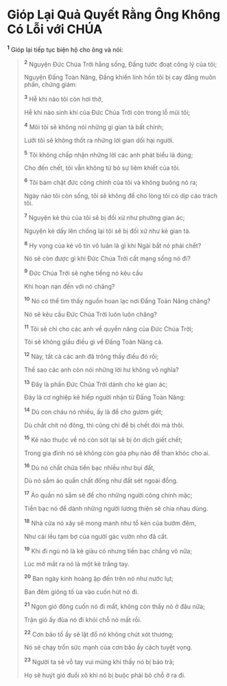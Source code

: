 # Gióp Lại Quả Quyết Rằng Ông Không Có Lỗi với CHÚA

<sup><b>1</b></sup> Gióp lại tiếp tục biện hộ cho ông và nói:

> <sup><b>2</b></sup> Nguyện Ðức Chúa Trời hằng sống, Ðấng tước đoạt công lý của tôi;
>
> Nguyện Ðấng Toàn Năng, Ðấng khiến linh hồn tôi bị cay đắng muôn phần, chứng giám:
>
> <sup><b>3</b></sup> Hễ khi nào tôi còn hơi thở,
>
> Hễ khi nào sinh khí của Ðức Chúa Trời còn trong lỗ mũi tôi;
>
> <sup><b>4</b></sup> Môi tôi sẽ không nói những gì gian tà bất chính;
>
> Lưỡi tôi sẽ không thốt ra những lời gian dối hại người.
>
> <sup><b>5</b></sup> Tôi không chấp nhận những lời các anh phát biểu là đúng;
>
> Cho đến chết, tôi vẫn không từ bỏ sự liêm khiết của tôi.
>
> <sup><b>6</b></sup> Tôi bám chặt đức công chính của tôi và không buông nó ra;
>
> Ngày nào tôi còn sống, tôi sẽ không để cho lòng tôi có dịp cáo trách tôi.
>
> <sup><b>7</b></sup> Nguyện kẻ thù của tôi sẽ bị đối xử như phường gian ác;
>
> Nguyện kẻ dấy lên chống lại tôi sẽ bị đối xử như kẻ gian tà.
>
> <sup><b>8</b></sup> Hy vọng của kẻ vô tín vô luân là gì khi Ngài bắt nó phải chết?
>
> Nó sẽ còn được gì khi Ðức Chúa Trời cất mạng sống nó đi?
>
> <sup><b>9</b></sup> Ðức Chúa Trời sẽ nghe tiếng nó kêu cầu
>
> Khi hoạn nạn đến với nó chăng?
>
> <sup><b>10</b></sup> Nó có thể tìm thấy nguồn hoan lạc nơi Ðấng Toàn Năng chăng?
>
> Nó sẽ kêu cầu Ðức Chúa Trời luôn luôn chăng?
>
> <sup><b>11</b></sup> Tôi sẽ chỉ cho các anh về quyền năng của Ðức Chúa Trời;
>
> Tôi sẽ không giấu điều gì về Ðấng Toàn Năng cả.
>
> <sup><b>12</b></sup> Này, tất cả các anh đã trông thấy điều đó rồi;
>
> Thế sao các anh còn nói những lời hư không vô nghĩa?
>
> <sup><b>13</b></sup> Ðây là phần Ðức Chúa Trời dành cho kẻ gian ác;
>
> Ðây là cơ nghiệp kẻ hiếp người nhận từ Ðấng Toàn Năng:
>
> <sup><b>14</b></sup> Dù con cháu nó nhiều, ấy là để cho gươm giết;
>
> Dù chắt chít nó đông, thì cũng chỉ để bị chết đói mà thôi.
>
> <sup><b>15</b></sup> Kẻ nào thuộc về nó còn sót lại sẽ bị ôn dịch giết chết;
>
> Trong gia đình nó sẽ không còn góa phụ nào để than khóc cho ai.
>
> <sup><b>16</b></sup> Dù nó chất chứa tiền bạc nhiều như bụi đất,
>
> Dù nó sắm áo quần chất đống như đất sét ngoài đồng.
>
> <sup><b>17</b></sup> Áo quần nó sắm sẽ để cho những người công chính mặc;
>
> Tiền bạc nó để dành những người lương thiện sẽ chia nhau dùng.
>
> <sup><b>18</b></sup> Nhà cửa nó xây sẽ mong manh như tổ kén của bướm đêm,
>
> Như cái lều tạm bợ của người gác vườn nho đã cất.
>
> <sup><b>19</b></sup> Khi đi ngủ nó là kẻ giàu có nhưng tiền bạc chẳng vô nữa;
>
> Lúc mở mắt ra nó là một kẻ trắng tay.
>
> <sup><b>20</b></sup> Ban ngày kinh hoàng ập đến trên nó như nước lụt;
>
> Ban đêm giông tố ùa vào cuốn hút nó đi.
>
> <sup><b>21</b></sup> Ngọn gió đông cuốn nó đi mất, không còn thấy nó ở đâu nữa;
>
> Trận gió ấy đùa nó đi khỏi chỗ nó mất rồi.
>
> <sup><b>22</b></sup> Cơn bão tố ấy sẽ lật đổ nó không chút xót thương;
>
> Nó sẽ chạy trốn sức mạnh của cơn bão ấy cách tuyệt vọng.
>
> <sup><b>23</b></sup> Người ta sẽ vỗ tay vui mừng khi thấy nó bị báo trả;
>
> Họ sẽ huýt gió đuổi xô khi nó bị buộc phải bỏ chỗ ở ra đi.
